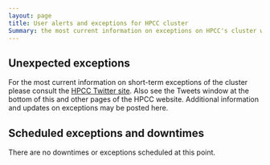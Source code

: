 ```yaml
---
layout: page
title: User alerts and exceptions for HPCC cluster
Summary: the most current information on exceptions on HPCC's cluster will be posted here or on its Twitter site (https://twitter.com/UCR_HPCC).
---
```


## Unexpected exceptions 

For the most current information on short-term exceptions of the cluster please
consult the [HPCC Twitter site](https://twitter.com/UCR_HPCC). Also see the Tweets
window at the bottom of this and other pages of the HPCC website. Additional
information and updates on exceptions may be posted here. 

## Scheduled exceptions and downtimes

There are no downtimes or exceptions scheduled at this point.








